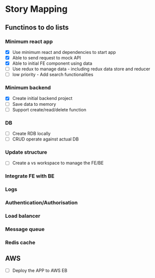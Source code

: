# Story Mapping

## Functinos to do lists
### Minimum react app 
- [x] Use minimum react and dependencies to start app  
- [x] Able to send request to mock API  
- [x] Able to initial FE component using data  
- [ ] Use redux to manage data - including redux data store and reducer  
- [ ] low priority - Add search functionalities

### Minimum backend
- [x] Create initial backend project  
- [ ] Save data to memory  
- [ ] Support create/read/delete function  

### DB
- [ ] Create RDB locally  
- [ ] CRUD operate against actual DB

### Update structure
- [ ] Create a vs workspace to manage the FE/BE

### Integrate FE with BE

### Logs

### Authentication/Authorisation

### Load balancer

### Message queue

### Redis cache

## AWS
- [ ] Deploy the APP to AWS EB